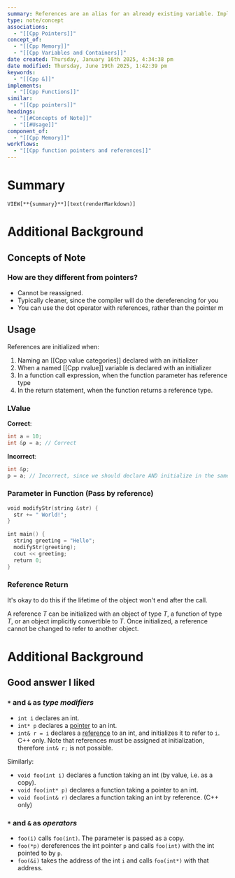 ```yaml
---
summary: References are an alias for an already existing variable. Implemented by storing the address of an object. Can be thought of as a constant pointer (not necessarily pointing to a constant value) with automatic indirection. The automatic indirection means the compiler will apply the * for you.
type: note/concept
associations:
  - "[[Cpp Pointers]]"
concept_of:
  - "[[Cpp Memory]]"
  - "[[Cpp Variables and Containers]]"
date created: Thursday, January 16th 2025, 4:34:38 pm
date modified: Thursday, June 19th 2025, 1:42:39 pm
keywords:
  - "[[Cpp &]]"
implements:
  - "[[Cpp Functions]]"
similar:
  - "[[Cpp pointers]]"
headings:
  - "[[#Concepts of Note]]"
  - "[[#Usage]]"
component_of:
  - "[[Cpp Memory]]"
workflows:
  - "[[Cpp function pointers and references]]"
---
```


# Summary
`VIEW[**{summary}**][text(renderMarkdown)]`

# Additional Background

## Concepts of Note
### How are they different from pointers?
- Cannot be reassigned.
- Typically cleaner, since the compiler will do the dereferencing for you
- You can use the dot operator with references, rather than the pointer m

## Usage
References are initialized when:
1. Naming an [[Cpp value categories]] declared with an initializer
2. When a named [[Cpp rvalue]] variable is declared with an initializer
3. In a function call expression, when the function parameter has reference type
4. In the return statement, when the function returns a reference type.

### LValue
**Correct**:
```cpp
int a = 10;
int &p = a; // Correct
```

**Incorrect**: 
```cpp
int &p;
p = a; // Incorrect, since we should declare AND initialize in the same step
```

### Parameter in Function (Pass by reference)

```cpp
void modifyStr(string &str) {  
  str += " World!";  
}  
  
int main() {  
  string greeting = "Hello";  
  modifyStr(greeting);  
  cout << greeting;  
  return 0;  
}
```

### Reference Return
It's okay to do this if the lifetime of the object won't end after the call.



A reference *T* can be initialized with an object of type *T*, a function of type *T*, or an object implicitly convertible to *T*. Once initialized, a reference cannot be changed to refer to another object.

# Additional Background
## Good answer I liked
### `*` and `&` as _type modifiers_

- `int i` declares an int.
- `int* p` declares a [pointer](http://en.wikipedia.org/wiki/Pointer_(computer_programming)#C_and_C.2B.2B) to an int.
- `int& r = i` declares a [reference](http://en.wikipedia.org/wiki/Reference_(C%2B%2B)) to an int, and initializes it to refer to `i`.  
    C++ only. Note that references must be assigned at initialization, therefore `int& r;` is not possible.

Similarly:

- `void foo(int i)` declares a function taking an int (by value, i.e. as a copy).
- `void foo(int* p)` declares a function taking a pointer to an int.
- `void foo(int& r)` declares a function taking an int by reference. (C++ only)

### `*` and `&` as _operators_

- `foo(i)` calls `foo(int)`. The parameter is passed as a copy.
- `foo(*p)` dereferences the int pointer `p` and calls `foo(int)` with the int pointed to by `p`.
- `foo(&i)` takes the address of the int `i` and calls `foo(int*)` with that address.
